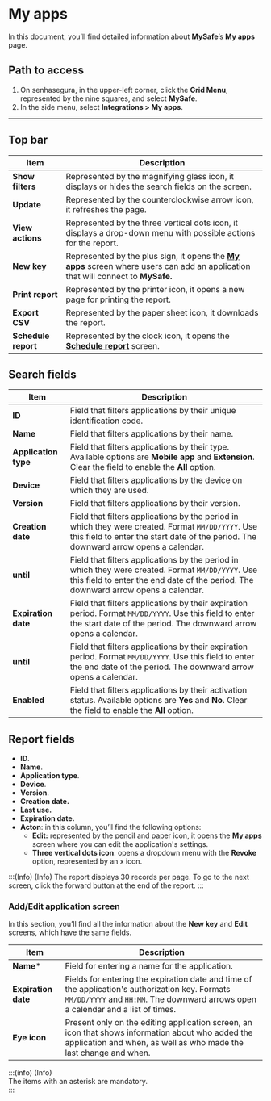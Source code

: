 # My apps

In this document, you’ll find detailed information about **MySafe**’s **My apps** page.


## **Path to access**

1. On senhasegura, in the upper-left corner, click the **Grid Menu**, represented by the nine squares, and select **MySafe**.  
2. In the side menu, select **Integrations > My apps**.  
   
---

## **Top bar**

| Item | Description |
| ----- | ----- |
| **Show filters** | Represented by the magnifying glass icon, it displays or hides the search fields on the screen. |
| **Update** | Represented by the counterclockwise arrow icon, it refreshes the page. |
| **View actions** | Represented by the three vertical dots icon, it displays a drop-down menu with possible actions for the report. |
| **New key** | Represented by the plus sign, it opens the **[My apps](/v3-33/docs/mysafe-myapps-screen#addedit-application-screen)** screen where users can add an application that will connect to **MySafe.** |
| **Print report** | Represented by the printer icon, it opens a new page for printing the report. |
| **Export CSV** | Represented by the paper sheet icon, it downloads the report. |
| **Schedule report** | Represented by the clock icon, it opens the [**Schedule report**](/v3-33/docs/general-information-how-to-issue-download-and-schedule-device-reports) screen. |



## **Search fields**

| Item | Description |
| ----- | ----- |
| **ID** | Field that filters applications by their unique identification code. |
| **Name** | Field that filters applications by their name. |
| **Application type** | Field that filters applications by their type. Available options are **Mobile app** and **Extension**. Clear the field to enable the **All** option. |
| **Device** | Field that filters applications by the device on which they are used. |
| **Version** | Field that filters applications by their version. |
| **Creation date** | Field that filters applications by the period in which they were created. Format `MM/DD/YYYY`. Use this field to enter the start date of the period. The downward arrow opens a calendar. |
| **until** | Field that filters applications by the period in which they were created. Format `MM/DD/YYYY`. Use this field to enter the end date of the period. The downward arrow opens a calendar. |
| **Expiration date** | Field that filters applications by their expiration period. Format `MM/DD/YYYY`. Use this field to enter the start date of the period. The downward arrow opens a calendar. |
| **until** | Field that filters applications by their expiration period. Format `MM/DD/YYYY`. Use this field to enter the end date of the period. The downward arrow opens a calendar. |
| **Enabled** | Field that filters applications by their activation status. Available options are **Yes** and **No**. Clear the field to enable the **All** option. |



## **Report fields**

* **ID**.  
* **Name**.  
* **Application type**.  
* **Device**.  
* **Version**.  
* **Creation date.**  
* **Last use.**  
* **Expiration date.**  
* **Acton**: in this column, you’ll find the following options:  
  * **Edit:** represented by the pencil and paper icon, it opens the **[My apps](/v3-33/docs/mysafe-myapps-screen#addedit-application-screen)** screen where you can edit the application's settings.  
  * **Three vertical dots icon**: opens a dropdown menu with the **Revoke** option, represented by an x icon.


:::(Info) (Info)
The report displays 30 records per page. To go to the next screen, click the forward button at the end of the report.
:::

### **Add/Edit application screen**

In this section, you’ll find all the information about the **New key** and **Edit** screens, which have the same fields.

| Item | Description |
| ----- | ----- |
| **Name**\* | Field for entering a name for the application. |
| **Expiration date** | Fields for entering the expiration date and time of the application's authorization key. Formats `MM/DD/YYYY` and `HH:MM`. The downward arrows open a calendar and a list of times. |
| **Eye icon** | Present only on the editing application screen, an icon that shows information about who added the application and when, as well as who made the last change and when. |

:::(info) (Info)  
The items with an asterisk are mandatory.  
::: 